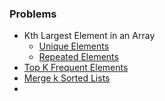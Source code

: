 




### Problems
- Kth Largest Element in an Array
	- [Unique Elements](https://leetcode.com/problems/kth-largest-element-in-an-array/)
	- [Repeated Elements](https://leetcode.com/problems/find-the-kth-largest-integer-in-the-array/)
- [Top K Frequent Elements](https://leetcode.com/problems/top-k-frequent-elements/)
- [Merge k Sorted Lists](https://leetcode.com/problems/merge-k-sorted-lists/)
- 
